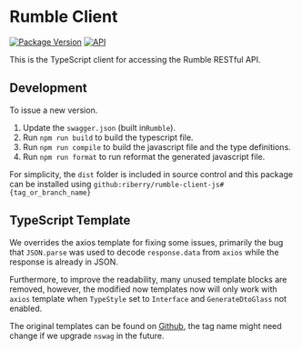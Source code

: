 # Rumble Client

[![Package Version](https://img.shields.io/badge/Version-2.0.0-green.svg)]()
[![API](https://img.shields.io/badge/API%20Version-1.13.6-green.svg)]()

This is the TypeScript client for accessing the Rumble RESTful API.


## Development

To issue a new version.

1. Update the `swagger.json` (built in`Rumble`).
2. Run `npm run build` to build the typescript file.
3. Run `npm run compile` to build the javascript file and the type definitions.
4. Run `npm run format` to run reformat the generated javascript file.

For simplicity, the `dist` folder is included in source control and this package can be installed using `github:riberry/rumble-client-js#{tag_or_branch_name}`


## TypeScript Template

We overrides the axios template for fixing some issues, primarily the bug that `JSON.parse` was used to decode `response.data` from `axios` while the response is already in JSON.

Furthermore, to improve the readability, many unused template blocks are removed, however, the modified now templates now will only work with `axios` template when `TypeStyle` set to `Interface` and `GenerateDtoGlass` not enabled.

The original templates can be found on [Github](https://github.com/RicoSuter/NSwag/tree/v13.16.1/src/NSwag.CodeGeneration.TypeScript/Templates), the tag name might need change if we upgrade `nswag` in the future.
